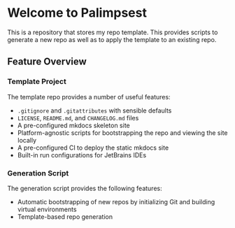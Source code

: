 # Welcome to Palimpsest

This is a repository that stores my repo template.
This provides scripts to generate a new repo as well as to apply the template to an existing repo.

## Feature Overview

### Template Project

The template repo provides a number of useful features:

- `.gitignore` and `.gitattributes` with sensible defaults
- `LICENSE`, `README.md`, and `CHANGELOG.md` files
- A pre-configured mkdocs skeleton site
- Platform-agnostic scripts for bootstrapping the repo and viewing the site locally
- A pre-configured CI to deploy the static mkdocs site
- Built-in run configurations for JetBrains IDEs

### Generation Script

The generation script provides the following features:

- Automatic bootstrapping of new repos by initializing Git and building virtual environments
- Template-based repo generation
